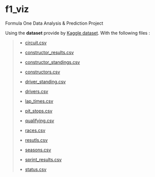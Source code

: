 # f1_viz
Formula One Data Analysis &amp; Prediction Project 

Using the __dataset__ provide by [Kaggle dataset](https://www.kaggle.com/datasets/rohanrao/formula-1-world-championship-1950-2020?rvi=1&select=circuits.csv). With the following files :
> - [circuit.csv]()
>
> - [constructor_results.csv]()
> 
> - [constructor_standings.csv]()
>
> - [constructors.csv]()
>
> - [driver_standing.csv]()
>
> - [drivers.csv]()
>
> - [lap_times.csv]()
>
> - [pit_stops.csv]()
>
> - [qualifying.csv]()
>
> - [races.csv]()
>
> - [resutls.csv]()
>
> - [seasons.csv]()
>
> - [sprint_results.csv]()
>
> - [status.csv]()